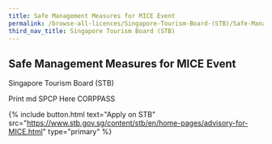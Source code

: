 ```yaml
---
title: Safe Management Measures for MICE Event
permalink: /browse-all-licences/Singapore-Tourism-Board-(STB)/Safe-Management-Measures-for-MICE-Event
third_nav_title: Singapore Tourism Board (STB)
---
```


## Safe Management Measures for MICE Event

Singapore Tourism Board (STB)

Print md SPCP Here CORPPASS

{% include button.html text="Apply on STB" src="https://www.stb.gov.sg/content/stb/en/home-pages/advisory-for-MICE.html" type="primary" %}


